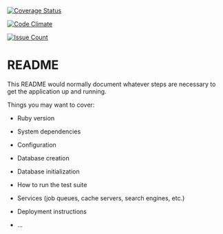 [![Coverage Status](https://coveralls.io/repos/github/andela-amagana/wings/badge.svg?branch=develop)](https://coveralls.io/github/andela-amagana/wings?branch=develop)

[![Code Climate](https://codeclimate.com/github/andela-amagana/wings/badges/gpa.svg)](https://codeclimate.com/github/andela-amagana/wings)

[![Issue Count](https://codeclimate.com/github/andela-amagana/wings/badges/issue_count.svg)](https://codeclimate.com/github/andela-amagana/wings)

# README

This README would normally document whatever steps are necessary to get the
application up and running.

Things you may want to cover:

* Ruby version

* System dependencies

* Configuration

* Database creation

* Database initialization

* How to run the test suite

* Services (job queues, cache servers, search engines, etc.)

* Deployment instructions

* ...
